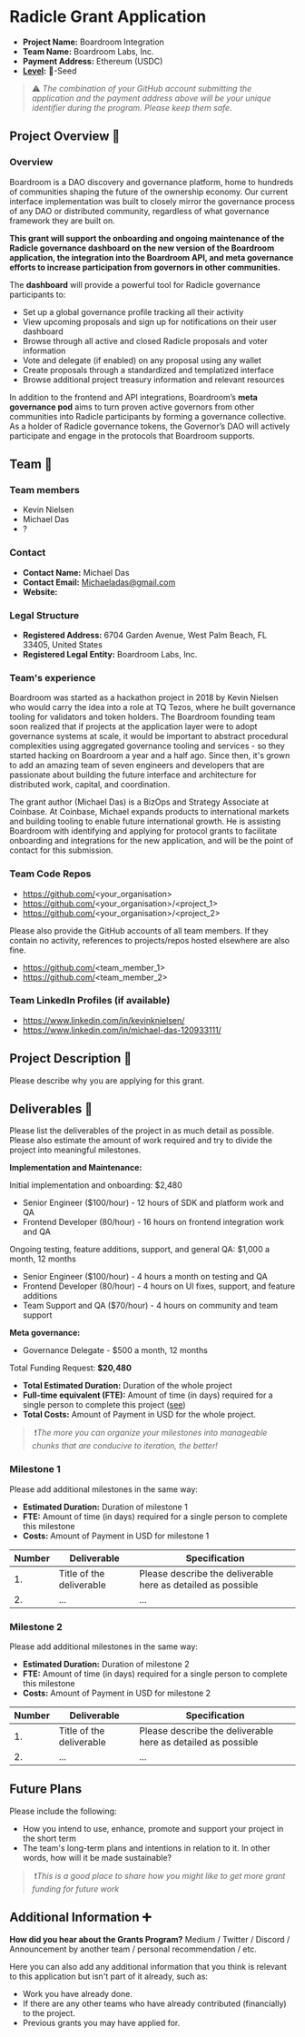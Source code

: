 # Radicle Grant Application

- **Project Name:** Boardroom Integration
- **Team Name:** Boardroom Labs, Inc.
- **Payment Address:** Ethereum (USDC) 
- **[Level](https://github.com/radicle-dev/radicle-grants#levels):** 🌱-Seed

> ⚠️ *The combination of your GitHub account submitting the application and the payment address above will be your unique identifier during the program. Please keep them safe.*

## Project Overview :page_facing_up:

### Overview

Boardroom is a DAO discovery and governance platform, home to hundreds of communities shaping the future of the ownership economy. Our current interface implementation was built to closely mirror the governance process of any DAO or distributed community, regardless of what governance framework they are built on.

**This grant will support the onboarding and ongoing maintenance of the Radicle governance dashboard on the new version of the Boardroom application, the integration into the Boardroom API, and meta governance efforts to increase participation from governors in other communities.** 

The **dashboard** will provide a powerful tool for Radicle governance participants to:

- Set up a global governance profile tracking all their activity
- View upcoming proposals and sign up for notifications on their user dashboard
- Browse through all active and closed Radicle proposals and voter information
- Vote and delegate (if enabled) on any proposal using any wallet
- Create proposals through a standardized and templatized interface
- Browse additional project treasury information and relevant resources

In addition to the frontend and API integrations, Boardroom’s **meta governance pod** aims to turn proven active governors from other communities into Radicle participants by forming a governance collective. As a holder of Radicle governance tokens, the Governor’s DAO will actively participate and engage in the protocols that Boardroom supports.

## Team :busts_in_silhouette:

### Team members

- Kevin Nielsen
- Michael Das
- ?

### Contact

- **Contact Name:** Michael Das
- **Contact Email:** Michaeladas@gmail.com
- **Website:**

### Legal Structure

- **Registered Address:** 6704 Garden Avenue, West Palm Beach, FL 33405, United States
- **Registered Legal Entity:** Boardroom Labs, Inc.

### Team's experience

Boardroom was started as a hackathon project in 2018 by Kevin Nielsen who would carry the idea into a role at TQ Tezos, where he built governance tooling for validators and token holders. The Boardroom founding team soon realized that if projects at the application layer were to adopt governance systems at scale, it would be important to abstract procedural complexities using aggregated governance tooling and services - so they started hacking on Boardroom a year and a half ago. Since then, it's grown to add an amazing team of seven engineers and developers that are passionate about building the future interface and architecture for distributed work, capital, and coordination.

The grant author (Michael Das) is a BizOps and Strategy Associate at Coinbase. At Coinbase, Michael expands products to international markets and building tooling to enable future international growth. He is assisting Boardroom with identifying and applying for protocol grants to facilitate onboarding and integrations for the new application, and will be the point of contact for this submission. 



### Team Code Repos

- https://github.com/<your_organisation>
- https://github.com/<your_organisation>/<project_1>
- https://github.com/<your_organisation>/<project_2>

Please also provide the GitHub accounts of all team members. If they contain no activity, references to projects/repos hosted elsewhere are also fine.

- https://github.com/<team_member_1>
- https://github.com/<team_member_2>

### Team LinkedIn Profiles (if available)

- https://www.linkedin.com/in/kevinknielsen/
- https://www.linkedin.com/in/michael-das-120933111/

## Project Description :page_facing_up:

Please describe why you are applying for this grant.

## Deliverables :nut_and_bolt:

Please list the deliverables of the project in as much detail as possible. Please also estimate the amount of work required and try to divide the project into meaningful milestones.

**Implementation and Maintenance:**

Initial implementation and onboarding: $2,480

- Senior Engineer ($100/hour) - 12 hours of SDK and platform work and QA
- Frontend Developer (80/hour) - 16 hours on frontend integration work and QA

Ongoing testing, feature additions, support, and general QA: $1,000 a month, 12 months

- Senior Engineer ($100/hour) - 4 hours a month on testing and QA
- Frontend Developer (80/hour) - 4 hours on UI fixes, support, and feature additions
- Team Support and QA ($70/hour) - 4 hours on community and team support

**Meta governance:** 

- Governance Delegate - $500 a month, 12 months

Total Funding Request: **$20,480**

- **Total Estimated Duration:** Duration of the whole project
- **Full-time equivalent (FTE):** Amount of time (in days) required for a single person to complete this project ([see](https://en.wikipedia.org/wiki/Full-time_equivalent))
- **Total Costs:** Amount of Payment in USD for the whole project.

>️ ❗*The more you can organize your milestones into manageable chunks that are conducive to iteration, the better!*

### Milestone 1

Please add additional milestones in the same way:

- **Estimated Duration:** Duration of milestone 1
- **FTE:** Amount of time (in days) required for a single person to complete this milestone
- **Costs:** Amount of Payment in USD for milestone 1

| Number | Deliverable              | Specification                                                |
| ------ | ------------------------ | ------------------------------------------------------------ |
| 1.     | Title of the deliverable | Please describe the deliverable here as detailed as possible |
| 2.     | ...                      | ...                                                          |

### Milestone 2

Please add additional milestones in the same way:

- **Estimated Duration:** Duration of milestone 2
- **FTE:** Amount of time (in days) required for a single person to complete this milestone
- **Costs:** Amount of Payment in USD for milestone 2

| Number | Deliverable              | Specification                                                |
| ------ | ------------------------ | ------------------------------------------------------------ |
| 1.     | Title of the deliverable | Please describe the deliverable here as detailed as possible |
| 2.     | ...                      | ...                                                          |

## Future Plans

Please include the following:

- How you intend to use, enhance, promote and support your project in the short term
- The team's long-term plans and intentions in relation to it. In other words, how will it be made sustainable?

>️ ❗*This is a good place to share how you might like to get more grant funding for future work*

## Additional Information :heavy_plus_sign:

**How did you hear about the Grants Program?** Medium / Twitter / Discord / Announcement by another team / personal recommendation / etc.

Here you can also add any additional information that you think is relevant to this application but isn't part of it already, such as:

- Work you have already done.
- If there are any other teams who have already contributed (financially) to the project.
- Previous grants you may have applied for.
